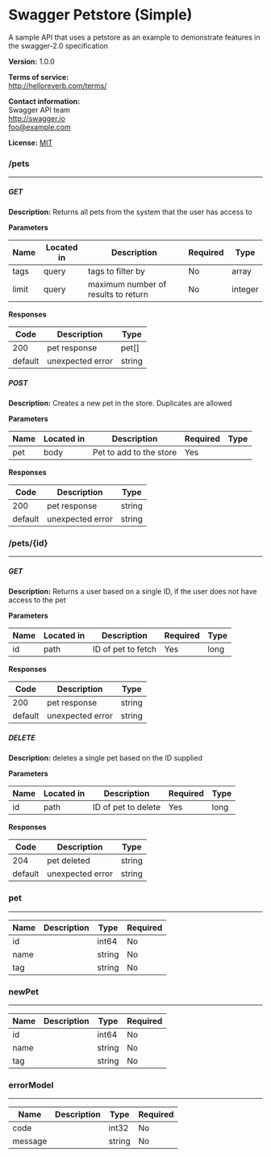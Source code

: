 Swagger Petstore (Simple)
=========================
A sample API that uses a petstore as an example to demonstrate features in the swagger-2.0 specification

**Version:** 1.0.0

**Terms of service:**  
http://helloreverb.com/terms/

**Contact information:**  
Swagger API team  
http://swagger.io  
foo@example.com  

**License:** [MIT](http://opensource.org/licenses/MIT)

### /pets
---
##### ***GET***
**Description:** Returns all pets from the system that the user has access to

**Parameters**

| Name | Located in | Description | Required | Type |
| ---- | ---------- | ----------- | -------- | ---- |
| tags | query | tags to filter by | No | array |
| limit | query | maximum number of results to return | No | integer |

**Responses**

| Code | Description | Type |
| ---- | ----------- | ---- |
| 200 | pet response  | pet[] |
| default | unexpected error  | string |

##### ***POST***
**Description:** Creates a new pet in the store.  Duplicates are allowed

**Parameters**

| Name | Located in | Description | Required | Type |
| ---- | ---------- | ----------- | -------- | ---- |
| pet | body | Pet to add to the store | Yes |  |

**Responses**

| Code | Description | Type |
| ---- | ----------- | ---- |
| 200 | pet response  | string |
| default | unexpected error  | string |

### /pets/{id}
---
##### ***GET***
**Description:** Returns a user based on a single ID, if the user does not have access to the pet

**Parameters**

| Name | Located in | Description | Required | Type |
| ---- | ---------- | ----------- | -------- | ---- |
| id | path | ID of pet to fetch | Yes | long |

**Responses**

| Code | Description | Type |
| ---- | ----------- | ---- |
| 200 | pet response  | string |
| default | unexpected error  | string |

##### ***DELETE***
**Description:** deletes a single pet based on the ID supplied

**Parameters**

| Name | Located in | Description | Required | Type |
| ---- | ---------- | ----------- | -------- | ---- |
| id | path | ID of pet to delete | Yes | long |

**Responses**

| Code | Description | Type |
| ---- | ----------- | ---- |
| 204 | pet deleted  | string |
| default | unexpected error  | string |

### pet
---
| Name | Description | Type | Required |
| ---- | ----------- | ---- | -------- |
| id |  | int64 | No |
| name |  | string | No |
| tag |  | string | No |
### newPet
---
| Name | Description | Type | Required |
| ---- | ----------- | ---- | -------- |
| id |  | int64 | No |
| name |  | string | No |
| tag |  | string | No |
### errorModel
---
| Name | Description | Type | Required |
| ---- | ----------- | ---- | -------- |
| code |  | int32 | No |
| message |  | string | No |
